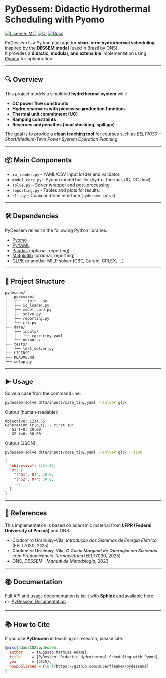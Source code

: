 # PyDessem: Didactic Hydrothermal Scheduling with Pyomo

[![License: MIT](https://img.shields.io/badge/License-MIT-green.svg)](https://opensource.org/licenses/MIT)
[![CI](https://github.com/superflanker/pydessem/actions/workflows/ci.yml/badge.svg)](https://github.com/superflanker/pydessem/actions/workflows/ci.yml)
[![Docs](https://github.com/superflanker/pydessem/actions/workflows/docs.yml/badge.svg)](https://superflanker.github.io/pydessem/)

PyDessem is a Python package for **short-term hydrothermal scheduling** inspired by the **DESSEM model** (used in Brazil by ONS).  
It provides a **didactic, modular, and extensible** implementation using [Pyomo](http://www.pyomo.org/) for optimization.

---

## 🔍 Overview

This project models a simplified **hydrothermal system** with:
- **DC power flow constraints**
- **Hydro reservoirs with piecewise production functions**
- **Thermal unit commitment (UC)**
- **Ramping constraints**
- **Reserves and penalties (load shedding, spillage)**

The goal is to provide a **clean teaching tool** for courses such as *EELT7030 – Short/Medium-Term Power System Operation Planning*.

---

## 📦 Main Components

- `io_loader.py` – YAML/CSV input loader and validator.
- `model_core.py` – Pyomo model builder (hydro, thermal, UC, DC flow).
- `solve.py` – Solver wrapper and post-processing.
- `reporting.py` – Tables and plots for results.
- `cli.py` – Command-line interface (`pydessem-solve`).

---

## 🛠 Dependencies

PyDessem relies on the following Python libraries:

- [Pyomo](https://pypi.org/project/pyomo/)
- [PyYAML](https://pypi.org/project/PyYAML/)
- [Pandas](https://pypi.org/project/pandas/) (optional, reporting)
- [Matplotlib](https://pypi.org/project/matplotlib/) (optional, reporting)
- [GLPK](https://www.gnu.org/software/glpk/) or another MILP solver (CBC, Gurobi, CPLEX, ...)

---

## 📁 Project Structure

```
pydessem/
├── pydessem/
│   ├── __init__.py
│   ├── io_loader.py
│   ├── model_core.py
│   ├── solve.py
│   ├── reporting.py
│   └── cli.py
├── data/
│   ├── inputs/
│   │   └── case_tiny.yaml
│   └── outputs/
├── tests/
│   └── test_solver.py
├── LICENSE
├── README.md
└── setup.py
```

---

## ▶️ Usage

Solve a case from the command line:

```bash
pydessem-solve data/inputs/case_tiny.yaml --solver glpk
```

Output (human-readable):

```
Objective: 1234.56
Generation (P[g,t]) - first 10:
   G1 t=0: 20.00
   G2 t=0: 30.00
```

Output (JSON):

```bash
pydessem-solve data/inputs/case_tiny.yaml --solver glpk --json
```

```json
{
  "objective": 1234.56,
  "P": {
    "('G1', 0)": 20.0,
    "('G2', 0)": 30.0,
    ...
  }
}
```

---

## 📄 References

This implementation is based on academic material from **UFPR (Federal University of Paraná)** and ONS:

- Clodomiro Unsihuay–Vila, *Introdução aos Sistemas de Energia Elétrica* (EELT7030, 2025)  
- Clodomiro Unsihuay–Vila, *O Custo Marginal de Operação em Sistemas com Predominância Termoelétrica* (EELT7030, 2025)  
- ONS, *DESSEM – Manual de Metodologia*, 2023  

---

## 📚 Documentation

Full API and usage documentation is built with **Sphinx** and available here:  
👉 [PyDessem Documentation](https://superflanker.github.io/pydessem/)

---

## 📚 How to Cite

If you use **PyDessem** in teaching or research, please cite:

```bibtex
@misc{adams2025pydessem,
  author    = {Augusto Mathias Adams},
  title     = {PyDessem: Didactic Hydrothermal Scheduling with Pyomo},
  year      = {2025},
  howpublished = {\url{https://github.com/superflanker/pydessem}}
}
```
